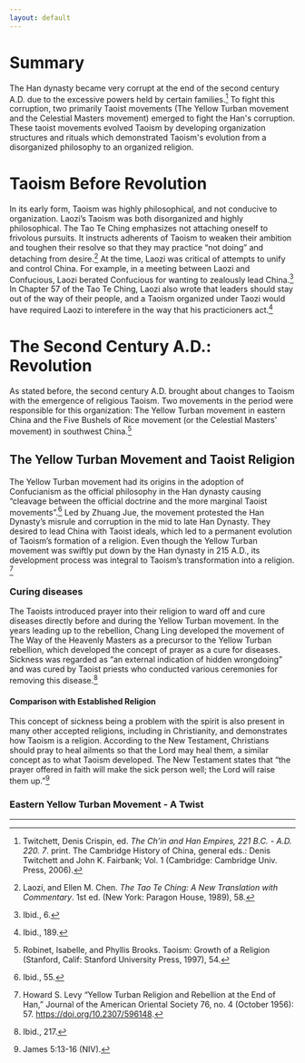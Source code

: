 ```yaml
---
layout: default
---
```

# Summary
The Han dynasty became very corrupt at the end of the second century A.D. due to the excessive powers held by certain families.[^1] To fight this corruption, two primarily Taoist movements (The Yellow Turban movement and the Celestial Masters movement) emerged to fight the Han's corruption. These taoist movements evolved Taoism by developing organization structures and rituals which demonstrated Taoism's evolution from a disorganized philosophy to an organized religion.

# Taoism Before Revolution
In its early form, Taoism was highly philosophical, and not conducive to organization. Laozi’s Taoism was both disorganized and highly philosophical. The Tao Te Ching emphasizes not attaching oneself to frivolous pursuits. It instructs adherents of Taoism to weaken their ambition and toughen their resolve so that they may practice “not doing” and detaching from desire.[^2] At the time, Laozi was critical of attempts to unify and control China. For example, in a meeting between Laozi and Confucious, Laozi berated Confucious for wanting to zealously lead China.[^3] In Chapter 57 of the Tao Te Ching, Laozi also wrote that leaders should stay out of the way of their people, and a Taoism organized under Taozi would have required Laozi to interefere in the way that his practicioners act.[^4]

# The Second Century A.D.: Revolution
As stated before, the second century A.D. brought about changes to Taoism with the emergence of religious Taoism. Two movements in the period were responsible for this organization: The Yellow Turban movement in eastern China and the Five Bushels of Rice movement (or the Celestial Masters' movement) in southwest China.[^5]

## The Yellow Turban Movement and Taoist Religion
The Yellow Turban movement had its origins in the adoption of Confucianism as the official philosophy in the Han dynasty causing “cleavage between the official doctrine and the more marginal Taoist movements”.[^6] Led by Zhuang Jue, the movement protested the Han Dynasty’s misrule and corruption in the mid to late Han Dynasty. They desired to lead China with Taoist ideals, which led to a permanent evolution of Taoism’s formation of a religion.	Even though the Yellow Turban movement was swiftly put down by the Han dynasty in 215 A.D., its development process was integral to Taoism’s transformation into a religion. [^7]
### Curing diseases
The Taoists introduced prayer into their religion to ward off and cure diseases directly before and during the Yellow Turban movement. In the years leading up to the rebellion, Chang Ling developed the movement of The Way of the Heavenly Masters as a precursor to the Yellow Turban rebellion, which developed the concept of prayer as a cure for diseases. Sickness was regarded as “an external indication of hidden wrongdoing” and was cured by Taoist priests who conducted various ceremonies for removing this disease.[^8] 
#### Comparison with Established Religion
This concept of sickness being a problem with the spirit is also present in many other accepted religions, including in Christianity, and demonstrates how Taoism is a religion. According to the New Testament, Christians should pray to heal ailments so that the Lord may heal them, a similar concept as to what Taoism developed. The New Testament states that “the prayer offered in faith will make the sick person well; the Lord will raise them up.”[^9]
### Eastern Yellow Turban Movement - A Twist

***

[^1]: Twitchett, Denis Crispin, ed. *The Ch’in and Han Empires, 221 B.C. - A.D. 220. 7*. print. The Cambridge History of China, general eds.: Denis Twitchett and John K. Fairbank; Vol. 1 (Cambridge: Cambridge Univ. Press, 2006).
[^2]: Laozi, and Ellen M. Chen. *The Tao Te Ching: A New Translation with Commentary*. 1st ed. (New York: Paragon House, 1989), 58.
[^3]: Ibid., 6.
[^4]: Ibid., 189.
[^5]: Robinet, Isabelle, and Phyllis Brooks. Taoism: Growth of a Religion (Stanford, Calif: Stanford University Press, 1997), 54.
[^6]: Ibid., 55.
[^7]: Howard S. Levy “Yellow Turban Religion and Rebellion at the End of Han,” Journal of the American Oriental Society 76, no. 4 (October 1956): 57. https://doi.org/10.2307/596148.
[^8]: Ibid., 217.
[^9]: James 5:13-16 (NIV).
